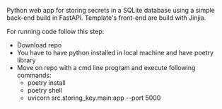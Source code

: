 Python web app for storing secrets in a SQLite database using a simple back-end build in FastAPI.
Template's front-end are build with Jinjia.

For running code follow this step:
- Download repo
- You have to have python installed in local machine and have poetry library
- Move on repo with a cmd line program and execute following commands:
    - poetry install
    - poetry shell
    - uvicorn src.storing_key.main:app --port 5000
